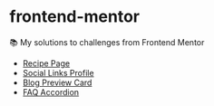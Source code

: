# frontend-mentor
:books: My solutions to challenges from Frontend Mentor

- [Recipe Page](https://frontend-mentor-azure-pi.vercel.app)
- [Social Links Profile](https://frontend-mentor-social-links-profile-coral.vercel.app/)
- [Blog Preview Card](https://frontend-mentor-blog-preview-card-mu.vercel.app/)
- [FAQ Accordion](https://cosmic-dragon-dcc42b.netlify.app/)

